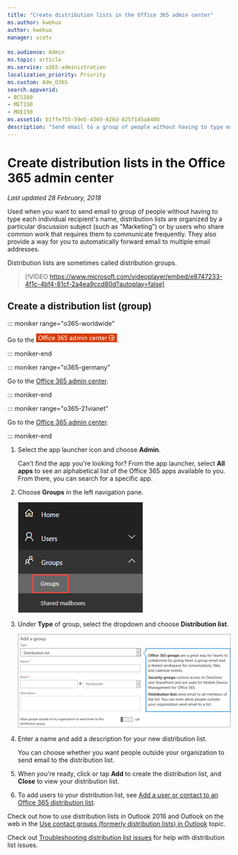 ```yaml
---
title: "Create distribution lists in the Office 365 admin center"
ms.author: kwekua
author: kwekua
manager: scotv

ms.audience: Admin
ms.topic: article
ms.service: o365-administration
localization_priority: Priority
ms.custom: Adm_O365
search.appverid:
- BCS160
- MET150
- MOE150
ms.assetid: b1ffe755-59e5-4369-826d-825f145a8400
description: "Send email to a group of people without having to type each individual recipient's name by creating distribution list (group).   "
---
```


# Create distribution lists in the Office 365 admin center

 *Last updated 28 February, 2018* 
  
Used when you want to send email to group of people without having to type each individual recipient's name, distribution lists are organized by a particular discussion subject (such as "Marketing") or by users who share common work that requires them to communicate frequently. They also provide a way for you to automatically forward email to multiple email addresses.
  
Distribution lists are sometimes called distribution groups.
  
> [!VIDEO https://www.microsoft.com/videoplayer/embed/e8747233-4f1c-4bf4-81cf-2a4ea9ccd80d?autoplay=false]
  
## Create a distribution list (group)

::: moniker range="o365-worldwide"

Go to the [![Go to the Office 365 admin center.](../media/e00ba917-c3fb-4173-b344-43eb5c7eeb15.png)](https://portal.office.com/adminportal/home).

::: moniker-end

::: moniker range="o365-germany"

Go to the [Office 365 admin center](https://portal.office.de/adminportal/home).

::: moniker-end

::: moniker range="o365-21vianet"

Go to the [Office 365 admin center](https://login.partner.microsoftonline.cn).

::: moniker-end

1. Select the app launcher icon  and choose **Admin**.
    
    Can't find the app you're looking for? From the app launcher, select **All apps** to see an alphabetical list of the Office 365 apps available to you. From there, you can search for a specific app. 
    
2. Choose **Groups** in the left navigation pane. 
    
    ![See your new Office 365 groups in the admin center preview](../media/d434fa62-aff7-4d56-a0c2-2a49b95467a6.png)
  
3. Under **Type** of group, select the dropdown and choose **Distribution list**.
    
    ![Add a group page - Choose the dropdown and choose distribution list](../media/fb663b0a-b6f2-4487-8bdd-0777ed50b735.png)
  
4. Enter a name and add a description for your new distribution list.
    
    You can choose whether you want people outside your organization to send email to the distribution list.
    
5. When you're ready, click or tap **Add** to create the distribution list, and **Close** to view your distribution list. 
    
6. To add users to your distribution list, see [Add a user or contact to an Office 365 distribution list](../email/add-user-or-contact-to-distribution-list.md).
    
Check out how to use distribution lists in Outlook 2016 and Outlook on the web in the [Use contact groups (formerly distribution lists) in Outlook](https://support.office.com/article/1c97fcb2-0ed4-41e6-b401-58f9d7d40e39.aspx) topic. 
  
Check out [Troubleshooting distribution list issues](../troubleshoot-issues-for-admins/distribution-list-issues.md) for help with distribution list issues. 
  

